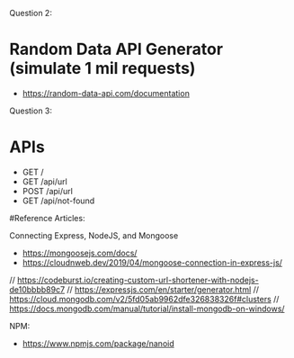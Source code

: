 Question 2:

# Random Data API Generator (simulate 1 mil requests)
- https://random-data-api.com/documentation


Question 3:

# APIs
- GET  /
- GET  /api/url
- POST /api/url
- GET  /api/not-found






#Reference Articles:

Connecting Express, NodeJS, and Mongoose
- https://mongoosejs.com/docs/
- https://cloudnweb.dev/2019/04/mongoose-connection-in-express-js/

// https://codeburst.io/creating-custom-url-shortener-with-nodejs-de10bbbb89c7
// https://expressjs.com/en/starter/generator.html
// https://cloud.mongodb.com/v2/5fd05ab9962dfe326838326f#clusters
// https://docs.mongodb.com/manual/tutorial/install-mongodb-on-windows/

NPM:
- https://www.npmjs.com/package/nanoid

